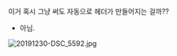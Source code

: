 이거 혹시 그냥 써도 자동으로 헤더가 만들어지는 걸까??

* 아님.

![20191230-DSC_5592.jpg]({{site.baseurl}}/assets/images/20191230-DSC_5592.jpg)